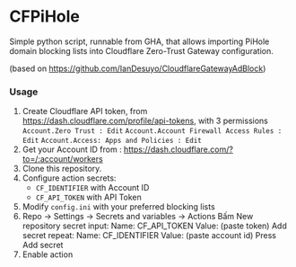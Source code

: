 
# CFPiHole

Simple python script, runnable from GHA, that allows importing PiHole domain blocking lists into Cloudflare Zero-Trust Gateway configuration.

(based on https://github.com/IanDesuyo/CloudflareGatewayAdBlock)

### Usage

1. Create Cloudflare API token, from https://dash.cloudflare.com/profile/api-tokens, with 3 permissions `Account.Zero Trust : Edit` `Account.Account Firewall Access Rules : Edit` `Account.Access: Apps and Policies : Edit`
2. Get your Account ID from : https://dash.cloudflare.com/?to=/:account/workers
3. Clone this repository.
4. Configure action secrets: 
    * `CF_IDENTIFIER` with Account ID
    * `CF_API_TOKEN` with API Token
5. Modify `config.ini` with your preferred blocking lists
6. Repo → Settings → Secrets and variables → Actions
Bấm New repository secret
input:
Name: CF_API_TOKEN
Value: (paste token)
Add secret
repeat:
Name: CF_IDENTIFIER
Value: (paste account id)
Press Add secret
7. Enable action
